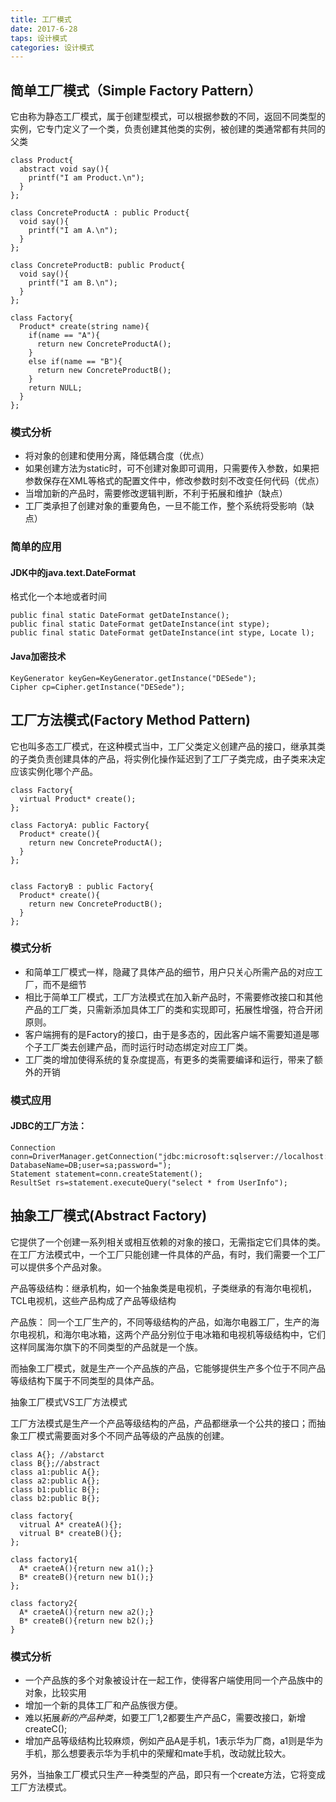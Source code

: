 ```yaml
---
title: 工厂模式
date: 2017-6-28
taps: 设计模式
categories: 设计模式
---
```


## 简单工厂模式（Simple Factory Pattern）

它由称为静态工厂模式，属于创建型模式，可以根据参数的不同，返回不同类型的实例，它专门定义了一个类，负责创建其他类的实例，被创建的类通常都有共同的父类

```
class Product{
  abstract void say(){
    printf("I am Product.\n");
  }
};

class ConcreteProductA : public Product{
  void say(){
    printf("I am A.\n");
  }
};

class ConcreteProductB: public Product{
  void say(){
    printf("I am B.\n");
  }
};

class Factory{
  Product* create(string name){
    if(name == "A"){
      return new ConcreteProductA();
    }
    else if(name == "B"){
      return new ConcreteProductB();
    }
    return NULL;
  }
};
```

### 模式分析

+ 将对象的创建和使用分离，降低耦合度（优点）
+ 如果创建方法为static时，可不创建对象即可调用，只需要传入参数，如果把参数保存在XML等格式的配置文件中，修改参数时刻不改变任何代码（优点）
+ 当增加新的产品时，需要修改逻辑判断，不利于拓展和维护（缺点）
+ 工厂类承担了创建对象的重要角色，一旦不能工作，整个系统将受影响（缺点）

### 简单的应用

#### JDK中的java.text.DateFormat

格式化一个本地或者时间
```
public final static DateFormat getDateInstance();
public final static DateFormat getDateInstance(int stype);
public final static DateFormat getDateInstance(int stype, Locate l);
```

#### Java加密技术

```
KeyGenerator keyGen=KeyGenerator.getInstance("DESede");
Cipher cp=Cipher.getInstance("DESede");
```

## 工厂方法模式(Factory Method Pattern)

它也叫多态工厂模式，在这种模式当中，工厂父类定义创建产品的接口，继承其类的子类负责创建具体的产品，将实例化操作延迟到了工厂子类完成，由子类来决定应该实例化哪个产品。

```
class Factory{
  virtual Product* create();
};

class FactoryA: public Factory{
  Product* create(){
    return new ConcreteProductA();
  }
};


class FactoryB : public Factory{
  Product* create(){
    return new ConcreteProductB();
  }
};
```

### 模式分析

+ 和简单工厂模式一样，隐藏了具体产品的细节，用户只关心所需产品的对应工厂，而不是细节
+ 相比于简单工厂模式，工厂方法模式在加入新产品时，不需要修改接口和其他产品的工厂类，只需新添加具体工厂的类和实现即可，拓展性增强，符合开闭原则。
+ 客户端拥有的是Factory的接口，由于是多态的，因此客户端不需要知道是哪个子工厂类去创建产品，而时运行时动态绑定对应工厂类。
+ 工厂类的增加使得系统的复杂度提高，有更多的类需要编译和运行，带来了额外的开销

### 模式应用

#### JDBC的工厂方法：
```
Connection conn=DriverManager.getConnection("jdbc:microsoft:sqlserver://localhost:1433; DatabaseName=DB;user=sa;password=");
Statement statement=conn.createStatement();
ResultSet rs=statement.executeQuery("select * from UserInfo");
```

## 抽象工厂模式(Abstract Factory)

它提供了一个创建一系列相关或相互依赖的对象的接口，无需指定它们具体的类。在工厂方法模式中，一个工厂只能创建一件具体的产品，有时，我们需要一个工厂可以提供多个产品对象。

产品等级结构：继承机构，如一个抽象类是电视机，子类继承的有海尔电视机，TCL电视机，这些产品构成了产品等级结构

产品族： 同一个工厂生产的，不同等级结构的产品，如海尔电器工厂，生产的海尔电视机，和海尔电冰箱，这两个产品分别位于电冰箱和电视机等级结构中，它们这样同属海尔旗下的不同类型的产品就是一个族。

而抽象工厂模式，就是生产一个产品族的产品，它能够提供生产多个位于不同产品等级结构下属于不同类型的具体产品。

抽象工厂模式VS工厂方法模式

工厂方法模式是生产一个产品等级结构的产品，产品都继承一个公共的接口；而抽象工厂模式需要面对多个不同产品等级的产品族的创建。

```
class A{}; //abstarct
class B{};//abstract
class a1:public A{};
class a2:public A{};
class b1:public B{};
class b2:public B{};

class factory{
  vitrual A* createA(){};
  vitrual B* createB(){};
};

class factory1{
  A* craeteA(){return new a1();}
  B* createB(){return new b1();}
};

class factory2{
  A* craeteA(){return new a2();}
  B* createB(){return new b2();}
}
```

### 模式分析

+ 一个产品族的多个对象被设计在一起工作，使得客户端使用同一个产品族中的对象，比较实用
+ 增加一个新的具体工厂和产品族很方便。
+ 难以拓展*新的产品种类*，如要工厂1,2都要生产产品C，需要改接口，新增createC();
+ 增加产品等级结构比较麻烦，例如产品A是手机，1表示华为厂商，a1则是华为手机，那么想要表示华为手机中的荣耀和mate手机，改动就比较大。

另外，当抽象工厂模式只生产一种类型的产品，即只有一个create方法，它将变成工厂方法模式。
